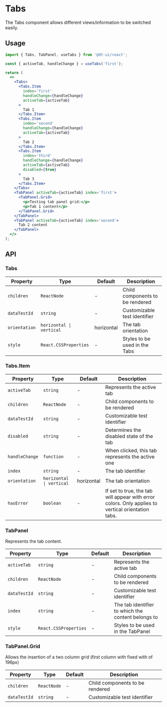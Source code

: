 # Tabs

The Tabs component allows different views/information to be switched easily.

## Usage

```jsx
import { Tabs, TabPanel, useTabs } from '@dt-ui/react';

const { activeTab, handleChange } = useTabs('first');

return (
  <>
    <Tabs>
      <Tabs.Item
        index='first'
        handleChange={handleChange}
        activeTab={activeTab}
      >
        Tab 1
      </Tabs.Item>
      <Tabs.Item
        index='second'
        handleChange={handleChange}
        activeTab={activeTab}
      >
        Tab 2
      </Tabs.Item>
      <Tabs.Item
        index='third'
        handleChange={handleChange}
        activeTab={activeTab}
        disabled={true}
      >
        Tab 3
      </Tabs.Item>
    </Tabs>
    <TabPanel activeTab={activeTab} index='first'>
      <TabPanel.Grid>
        <p>Testing tab panel grid:</p>
        <p>Tab 1 content</p>
      </TabPanel.Grid>
    </TabPanel>
    <TabPanel activeTab={activeTab} index='second'>
      Tab 2 content
    </TabPanel>
  </>
);
```

## API

### Tabs

| Property      | Type                     | Default    | Description                     |
| ------------- | ------------------------ | ---------- | ------------------------------- |
| `children`    | `ReactNode`              | -          | Child components to be rendered |
| `dataTestId`  | `string`                 | -          | Customizable test identifier    |
| `orientation` | `horizontal \| vertical` | horizontal | The tab orientation             |
| `style`       | `React.CSSProperties`    | -          | Styles to be used in the Tabs   |

### Tabs.Item

| Property       | Type                     | Default    | Description                                                                                       |
| -------------- | ------------------------ | ---------- | ------------------------------------------------------------------------------------------------- |
| `activeTab`    | `string`                 | -          | Represents the active tab                                                                         |
| `children`     | `ReactNode`              | -          | Child components to be rendered                                                                   |
| `dataTestId`   | `string`                 | -          | Customizable test identifier                                                                      |
| `disabled`     | `string`                 | -          | Determines the disabled state of the tab                                                          |
| `handleChange` | `function`               | -          | When clicked, this tab represents the active one                                                  |
| `index`        | `string`                 | -          | The tab identifier                                                                                |
| `orientation`  | `horizontal \| vertical` | horizontal | The tab orientation                                                                               |
| `hasError`     | `boolean`                | -          | If set to true, the tab will appear with error colors. Only applies to vertical orientation tabs. |

### TabPanel

Represents the tab content.

| Property     | Type                  | Default | Description                                        |
| ------------ | --------------------- | ------- | -------------------------------------------------- |
| `activeTab`  | `string`              | -       | Represents the active tab                          |
| `children`   | `ReactNode`           | -       | Child components to be rendered                    |
| `dataTestId` | `string`              | -       | Customizable test identifier                       |
| `index`      | `string`              | -       | The tab identifier to which the content belongs to |
| `style`      | `React.CSSProperties` | -       | Styles to be used in the TabPanel                  |

### TabPanel.Grid

Allows the insertion of a two column grid (first column with fixed with of 196px)

| Property     | Type        | Default | Description                     |
| ------------ | ----------- | ------- | ------------------------------- |
| `children`   | `ReactNode` | -       | Child components to be rendered |
| `dataTestId` | `string`    | -       | Customizable test identifier    |
